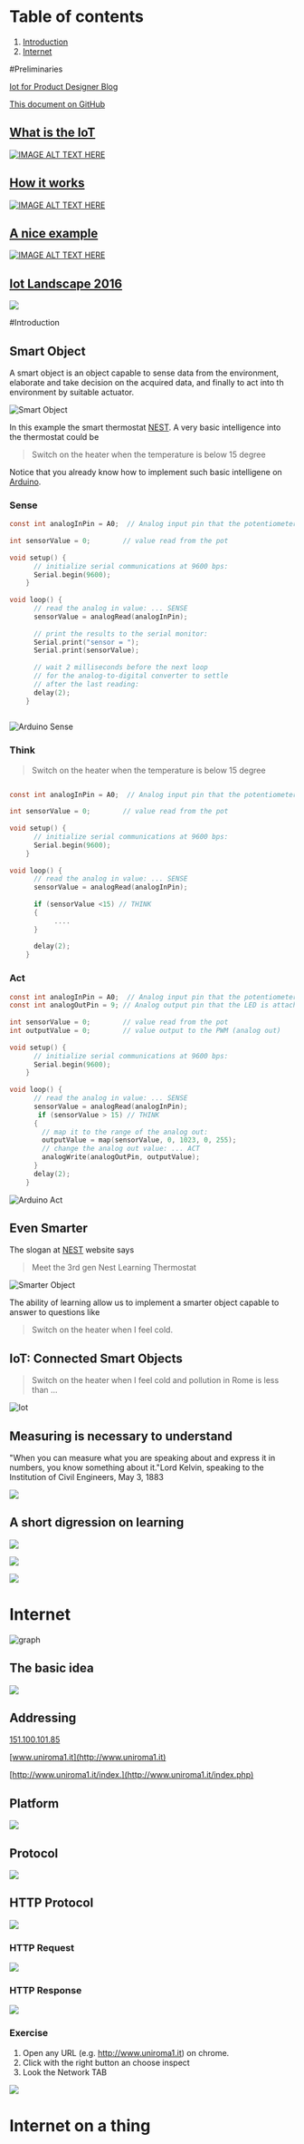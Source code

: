 # Table of contents


1. [Introduction](#introduction)
2. [Internet](#internet)

#Preliminaries

[Iot for Product Designer Blog](http://iot4pd.blogspot.it/) 

[This document on GitHub](https://github.com/andreavitaletti/IoT4PD) 

## [What is the IoT](https://youtu.be/wL34vK-On3o)

[![IMAGE ALT TEXT HERE](https://img.youtube.com/vi/wL34vK-On3o/0.jpg)](https://www.youtube.com/watch?v=wL34vK-On3o)

## [How it works](https://youtu.be/uEsKZGOxNKw)

[![IMAGE ALT TEXT HERE](https://img.youtube.com/vi/uEsKZGOxNKw/0.jpg)](https://www.youtube.com/watch?v=uEsKZGOxNKw)


## [A nice example](https://youtu.be/QSIPNhOiMoE)

[![IMAGE ALT TEXT HERE](https://img.youtube.com/vi/QSIPNhOiMoE/0.jpg)](https://www.youtube.com/watch?v=QSIPNhOiMoE)



## [Iot Landscape 2016](http://mattturck.com/2016/03/28/2016-iot-landscape/) 

![](/assets/Internet-of-Things-2016.png) 



#Introduction

## Smart Object

A smart object is an object capable to sense data from the environment, elaborate and take decision on the acquired data, and finally to act into th environment by suitable actuator.

![Smart Object](/assets/NEST1.png  "Smart Object")

In this example the smart thermostat [NEST](https://nest.com/). A very basic intelligence into the thermostat could be 

> Switch on the heater when the temperature is below 15 degree

Notice that you already know how to implement such basic intelligene on [Arduino](https://www.arduino.cc/).

### Sense
```c
const int analogInPin = A0;  // Analog input pin that the potentiometer is attached to
	
int sensorValue = 0;        // value read from the pot
	
void setup() {
	  // initialize serial communications at 9600 bps:
	  Serial.begin(9600);
	}
	
void loop() {
	  // read the analog in value: ... SENSE
	  sensorValue = analogRead(analogInPin);
	
	  // print the results to the serial monitor:
	  Serial.print("sensor = ");
	  Serial.print(sensorValue);
	
	  // wait 2 milliseconds before the next loop
	  // for the analog-to-digital converter to settle
	  // after the last reading:
	  delay(2);
	}
	
```

	
![Arduino Sense](/assets/arduino_sense.png  "Arduino Sense")

### Think
> Switch on the heater when the temperature is below 15 degree

```c

const int analogInPin = A0;  // Analog input pin that the potentiometer is attached to
	
int sensorValue = 0;        // value read from the pot
	
void setup() {
	  // initialize serial communications at 9600 bps:
	  Serial.begin(9600);
	}
	
void loop() {
	  // read the analog in value: ... SENSE
	  sensorValue = analogRead(analogInPin);
	  
	  if (sensorValue <15) // THINK
	  {
	       ....
	  }
	
	  delay(2);
	}
```
### Act

```c
const int analogInPin = A0;  // Analog input pin that the potentiometer is attached to
const int analogOutPin = 9; // Analog output pin that the LED is attached to
	
int sensorValue = 0;        // value read from the pot
int outputValue = 0;        // value output to the PWM (analog out)
	
void setup() {
	  // initialize serial communications at 9600 bps:
	  Serial.begin(9600);
	}
	
void loop() {
	  // read the analog in value: ... SENSE
	  sensorValue = analogRead(analogInPin);
	   if (sensorValue > 15) // THINK
	  {
	    // map it to the range of the analog out:
	    outputValue = map(sensorValue, 0, 1023, 0, 255);
	    // change the analog out value: ... ACT
	    analogWrite(analogOutPin, outputValue);
	  }
	  delay(2);
	}
```	
![Arduino Act](/assets/arduino_act.png  "Arduino Act")

## Even Smarter

The slogan at [NEST](https://nest.com/) website says

>Meet the 3rd gen Nest Learning Thermostat

![Smarter Object](/assets/NEST2.png  "Smarter Object")

The ability of learning allow us to implement a smarter object capable to answer to questions like

>Switch on the heater when I feel cold.

## IoT: Connected Smart Objects

>Switch on the heater when I feel cold and pollution in Rome is less than ...

![Iot](/assets/NEST3.png  "Iot")

## Measuring is necessary to understand 

"When you can measure what you are speaking about and express it in numbers, you know something about it."Lord Kelvin, speaking to the Institution of Civil Engineers, May 3, 1883

![](/assets/kelvin.jpg) 


## A short digression on learning

![](./assets/machinelearning.jpg) 

![](./assets/classification.jpg) 

![](./assets/regression.jpg) 


# Internet

![graph](/assets/Internet.jpg  "graph")

## The basic idea
![](/assets/Internet_arch.jpg) 

## Addressing


[151.100.101.85](http://151.100.101.85/) 

[www.uniroma1.it](http://www.uniroma1.it) 

[http://www.uniroma1.it/index.](http://www.uniroma1.it/index.php) 

## Platform

![](/assets/aws.png) 

## Protocol

![](/assets/protocol.png) 



## HTTP Protocol

![](/assets/http.png) 

### HTTP Request

![](/assets/HTTPrequest.jpg) 

### HTTP Response

![](/assets/HTTPresponse.jpg) 

### Exercise

1. Open any URL (e.g. http://www.uniroma1.it) on chrome.
2. Click with the right button an choose inspect
3. Look the Network TAB

![](/assets/exercise1.png) 

# Internet on a thing
